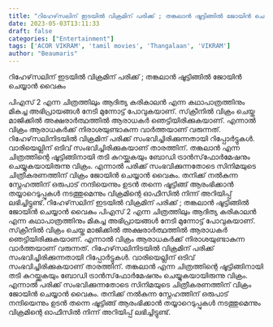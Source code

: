 ```yaml
---
title: "റിഹേഴ്‌സലിന് ഇടയിൽ വിക്രമിന് പരിക്ക് ; തങ്കലാൻ ഷൂട്ടിങ്ങിൽ ജോയിൻ ചെയ്യാൻ വൈകും"
date: 2023-05-03T13:11:33
draft: false
categories: ["Entertainment"]
tags: ['ACOR VIKRAM', 'tamil movies', 'Thangalaan', 'VIKRAM']
author: "Beaumaris"
---
```


റിഹേഴ്‌സലിന് ഇടയിൽ വിക്രമിന് പരിക്ക് ; തങ്കലാൻ ഷൂട്ടിങ്ങിൽ ജോയിൻ ചെയ്യാൻ വൈകും

പിഎസ് 2 എന്ന ചിത്രത്തിലും ആദിത്യ കരികാലൻ എന്ന കഥാപാത്രത്തിനും മികച്ച അഭിപ്രായങ്ങൾ നേടി മുന്നോട്ട് പോവുകയാണ്. സ്‌ക്രീനിൽ വിക്രം ചെയ്ത മാജിക്കിൽ അക്ഷരാർത്ഥത്തിൽ ആരാധകർ ഞെട്ടിയിരിക്കുകയാണ്. എന്നാൽ വിക്രം ആരാധകർക്ക് നിരാശയുണ്ടാകുന്ന വാർത്തയാണ് വരുന്നത്.
റിഹേഴ്‌സലിനിടയിൽ വിക്രമിന് പരിക്ക് സംഭവിച്ചിരിക്കുന്നതായി റിപ്പോർട്ടുകൾ. വാരിയെല്ലിന് ഒടിവ് സംഭവിച്ചിരിക്കുകയാണ് താരത്തിന്. തങ്കലാൻ എന്ന ചിത്രത്തിന്റെ ഷൂട്ടിങ്ങിനായി തടി കുറയ്ക്കുകയും ബോഡി ട്രാൻസ്‌ഫോർമേഷനും ചെയ്യുകയായിരുന്നു വിക്രം. എന്നാൽ പരിക്ക് സംഭവിക്കുന്നതോടെ സിനിമയുടെ ചിത്രീകരണത്തിന് വിക്രം ജോയിൻ ചെയ്യാൻ വൈകും. തനിക്ക് നൽകുന്ന സ്നേഹത്തിന് ഒരുപാട് നന്ദിയെന്നും ഉടൻ തന്നെ ഷൂട്ടിങ്ങ് ആരംഭിക്കാൻ തയ്യാറെടുപ്പുകൾ നടത്തുമെന്നും വിക്രമിന്റെ ഓഫീസിൽ നിന്ന് അറിയിപ്പ് ലഭിച്ചിട്ടുണ്ട്.
റിഹേഴ്‌സലിന് ഇടയിൽ വിക്രമിന് പരിക്ക് ; തങ്കലാൻ ഷൂട്ടിങ്ങിൽ ജോയിൻ ചെയ്യാൻ വൈകും പിഎസ് 2 എന്ന ചിത്രത്തിലും ആദിത്യ കരികാലൻ എന്ന കഥാപാത്രത്തിനും മികച്ച അഭിപ്രായങ്ങൾ നേടി മുന്നോട്ട് പോവുകയാണ്. സ്‌ക്രീനിൽ വിക്രം ചെയ്ത മാജിക്കിൽ അക്ഷരാർത്ഥത്തിൽ ആരാധകർ ഞെട്ടിയിരിക്കുകയാണ്. എന്നാൽ വിക്രം ആരാധകർക്ക് നിരാശയുണ്ടാകുന്ന വാർത്തയാണ് വരുന്നത്. റിഹേഴ്‌സലിനിടയിൽ വിക്രമിന് പരിക്ക് സംഭവിച്ചിരിക്കുന്നതായി റിപ്പോർട്ടുകൾ. വാരിയെല്ലിന് ഒടിവ് സംഭവിച്ചിരിക്കുകയാണ് താരത്തിന്. തങ്കലാൻ എന്ന ചിത്രത്തിന്റെ ഷൂട്ടിങ്ങിനായി തടി കുറയ്ക്കുകയും ബോഡി ട്രാൻസ്‌ഫോർമേഷനും ചെയ്യുകയായിരുന്നു വിക്രം. എന്നാൽ പരിക്ക് സംഭവിക്കുന്നതോടെ സിനിമയുടെ ചിത്രീകരണത്തിന് വിക്രം ജോയിൻ ചെയ്യാൻ വൈകും. തനിക്ക് നൽകുന്ന സ്നേഹത്തിന് ഒരുപാട് നന്ദിയെന്നും ഉടൻ തന്നെ ഷൂട്ടിങ്ങ് ആരംഭിക്കാൻ തയ്യാറെടുപ്പുകൾ നടത്തുമെന്നും വിക്രമിന്റെ ഓഫീസിൽ നിന്ന് അറിയിപ്പ് ലഭിച്ചിട്ടുണ്ട്.

